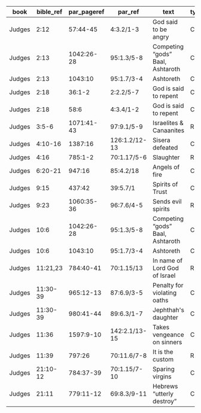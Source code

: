 <!--
https://urantia-book.org/urantiabook/bible_refs/Judges_1.html
bible_ref = Bible Chapter:Vers
par_pageref = UB 1st English Edition Page:Line
par_ref = UB Paper:Sec:Ppgh
type = See _readme
-->

| book   | bible_ref | par_pageref | par_ref       | text                           | type |
| ------ | --------- | ----------- | ------------- | ------------------------------ | ---- |
| Judges | 2:12      | 57:44-45    | 4:3.2/1-3     | God said to be angry           | C    |
| Judges | 2:13      | 1042:26-28  | 95:1.3/5-8    | Competing “gods” Baal, Ashtaroth | C    |
| Judges | 2:13      | 1043:10     | 95:1.7/3-4    | Ashtoreth                      | C    |
| Judges | 2:18      | 36:1-2      | 2:2.2/5-7     | God is said to repent          | C    |
| Judges | 2:18      | 58:6        | 4:3.4/1-2     | God is said to repent          | C    |
| Judges | 3:5-6     | 1071:41-43  | 97:9.1/5-9    | Israelites & Canaanites        | R    |
| Judges | 4:10-16   | 1387:16     | 126:1.2/12-13 | Sisera defeated                | C    |
| Judges | 4:16      | 785:1-2     | 70:1.17/5-6   | Slaughter                      | R    |
| Judges | 6:20-21   | 947:16      | 85:4.2/18     | Angels of fire                 | C    |
| Judges | 9:15      | 437:42      | 39:5.7/1      | Spirits of Trust               | C    |
| Judges | 9:23      | 1060:35-36  | 96:7.6/4-5    | Sends evil spirits             | R    |
| Judges | 10:6      | 1042:26-28  | 95:1.3/5-8    | Competing “gods” Baal, Ashtaroth | C    |
| Judges | 10:6      | 1043:10     | 95:1.7/3-4    | Ashtoreth                      | C    |
| Judges | 11:21,23  | 784:40-41   | 70:1.15/13    | In name of Lord God of Israel  | R    |
| Judges | 11:30-39  | 965:12-13   | 87:6.9/3-5    | Penalty for violating oaths    | C    |
| Judges | 11:30-39  | 980:41-44   | 89:6.3/1-7    | Jephthah's daughter            | C    |
| Judges | 11:36     | 1597:9-10   | 142:2.1/13-15 | Takes vengeance on sinners     | C    |
| Judges | 11:39     | 797:26      | 70:11.6/7-8   | It is the custom               | R    |
| Judges | 21:10-12  | 784:37-39   | 70:1.15/7-10  | Sparing virgins                | C    |
| Judges | 21:11     | 779:11-12   | 69:8.3/9-11   | Hebrews “utterly destroy”      | C    |
